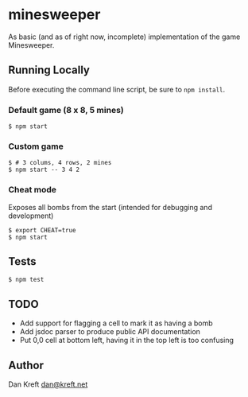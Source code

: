 minesweeper
===

As basic (and as of right now, incomplete) implementation of the game Minesweeper.

## Running Locally

Before executing the command line script, be sure to `npm install`.

### Default game (8 x 8, 5 mines)

```
$ npm start
```

### Custom game

```
$ # 3 colums, 4 rows, 2 mines
$ npm start -- 3 4 2
```

### Cheat mode

Exposes all bombs from the start (intended for debugging and
development)

```
$ export CHEAT=true
$ npm start
```

## Tests

```
$ npm test
```

## TODO

* Add support for flagging a cell to mark it as having a bomb
* Add jsdoc parser to produce public API documentation
* Put 0,0 cell at bottom left, having it in the top left is too confusing

## Author

Dan Kreft <dan@kreft.net>
